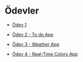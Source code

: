 # Ödevler

- [Ödev 1](https://github.com/kodluyoruz-react-bootcamp/odevler/blob/main/odev1/Odev-1.md)

- [Ödev 2 - To do App](https://github.com/kodluyoruz-react-bootcamp/odevler/tree/main/odev2)

- [Ödev 3 - Weather App](https://github.com/kodluyoruz-react-bootcamp/odevler/tree/main/odev3)
  
- [Ödev 4 - Real-Time Colors App](https://github.com/kodluyoruz-react-bootcamp/odevler/tree/main/odev4)
